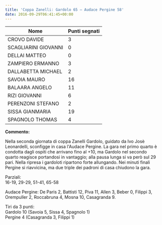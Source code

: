 ```yaml
---
title: 'Coppa Zanelli: Gardolo 65 – Audace Pergine 58'
date: 2016-09-29T06:41:45+00:00
---
```


| **Nome** | **Punti segnati** |
| -------- | ----------------- |
| CROVO DAVIDE | 3 |
| SCAGLIARINI GIOVANNI | 0 |
| DELLAI MATTEO | 0 |
| ZAMPIERO ERMANNO | 3 |
| DALLABETTA MICHAEL | 2 |
| SAVOIA MAURO | 16 |
| BALAARA ANGELO | 11 |
| RIZI GIOVANNI | 6 |
| PERENZONI STEFANO | 2 |
| SISSA GIANMARIA | 19 |
| SPAGNOLO THOMAS | 4 |

**Commento:**

Nella seconda giornata di coppa Zanelli Gardolo, guidato da Ivo Josè Leonardelli, sconfigge in casa l'Audace Pergine. La gara nel primo quarto è condotta dagli ospiti che arrivano fino al +10, ma Gardolo nel secondo quarto reagisce portandosi in vantaggio; alla pausa lunga si va però sul 29 pari. Nella ripresa i gardoloti ripartono forte allungando. Nei minuti finali Pergine si riavvicina, ma due triple dei padroni di casa chiudono la gara.

Parziali:  
16-19, 29-29, 51-41, 65-58

Audace Pergine: De Paris 2, Battisti 12, Piva 11, Allen 3, Beber 0, Filippi 3, Orempuller 2, Roccabruna 4, Mosna 10, Casagranda 9.

Tiri da 3 punti:  
Gardolo 10 (Savoia 5, Sissa 4, Spagnolo 1)  
Pergine 4 (Casagranda 3, Filippi 1)